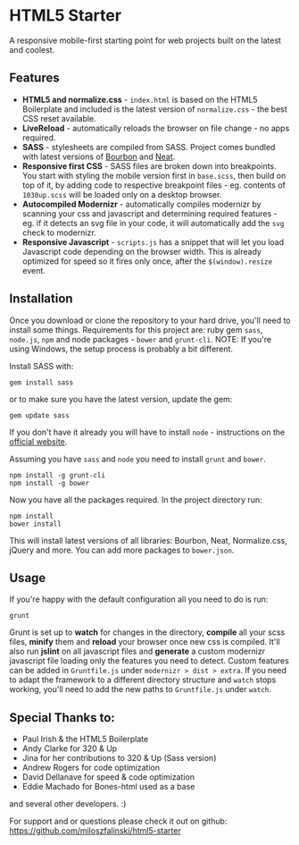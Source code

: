 # HTML5 Starter

A responsive mobile-first starting point for web projects built on the latest and coolest.

## Features

* **HTML5 and normalize.css** - `index.html` is based on the HTML5 Boilerplate and included is the latest version of `normalize.css` - the best CSS reset available.
* **LiveReload** - automatically reloads the browser on file change - no apps required.
* **SASS** - stylesheets are compiled from SASS. Project comes bundled with latest versions of [Bourbon](http://bourbon.io) and [Neat](http://neat.bourbon.io).
* **Responsive first CSS** - SASS files are broken down into breakpoints. You start with styling the mobile version first in `base.scss`, then build on top of it, by adding code to respective breakpoint files - eg. contents of `1030up.scss` will be loaded only on a desktop browser.
* **Autocompiled Modernizr** - automatically compiles modernizr by scanning your css and javascript and determining required features - eg. if it detects an svg file in your code, it will automatically add the `svg` check to modernizr.
* **Responsive Javascript** - `scripts.js` has a snippet that will let you load  Javascript code depending on the browser width. This is already optimized for speed so it fires only once, after the `$(window).resize` event.

## Installation

Once you download or clone the repository to your hard drive, you'll need to install some things. Requirements for this project are: ruby gem `sass`, `node.js`, `npm` and node packages - `bower` and `grunt-cli`. NOTE: If you're using Windows, the setup process is probably a bit different.

Install SASS with:
```shell
gem install sass
```

or to make sure you have the latest version, update the gem:
```shell
gem update sass
```

If you don't have it already you will have to install `node` - instructions on the [official website](http://nodejs.org). 

Assuming you have `sass` and `node` you need to install `grunt` and `bower`.

```shell
npm install -g grunt-cli
npm install -g bower
```
Now you have all the packages required. In the project directory run:

```shell
npm install
bower install
```

This will install latest versions of all libraries: Bourbon, Neat, Normalize.css, jQuery and more. You can add more packages to `bower.json`.

## Usage

If you're happy with the default configuration all you need to do is run:
```shell
grunt
```

Grunt is set up to **watch** for changes in the directory, **compile** all your scss files, **minify** them and **reload** your browser once new css is compiled. It'll also run **jslint** on all javascript files and **generate** a custom modernizr javascript file loading only the features you need to detect. Custom features can be added in `Gruntfile.js` under `modernizr > dist > extra`. If you need to adapt the framework to a different directory structure and `watch` stops working, you'll need to add the new paths to `Gruntfile.js` under `watch`. 


## Special Thanks to:
- Paul Irish & the HTML5 Boilerplate
- Andy Clarke for 320 & Up
- Jina for her contributions to 320 & Up (Sass version)
- Andrew Rogers for code optimization
- David Dellanave for speed & code optimization
- Eddie Machado for Bones-html used as a base

and several other developers. :)

For support and or questions please check it out on github:
https://github.com/miloszfalinski/html5-starter
